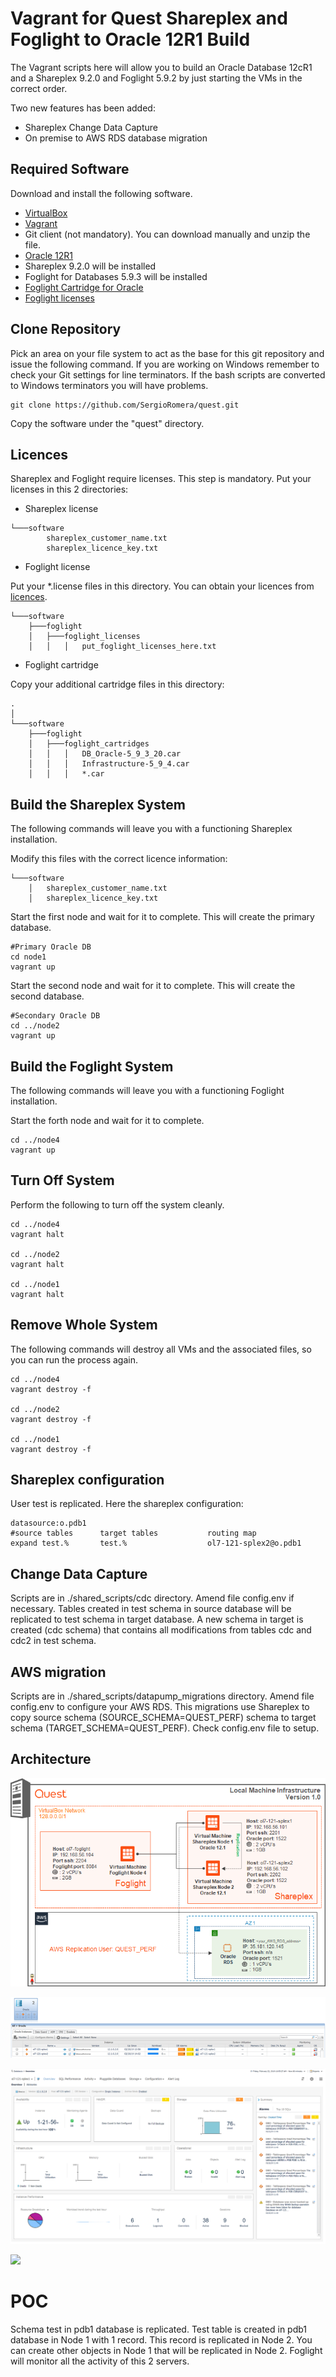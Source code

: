 # Vagrant for Quest Shareplex and Foglight to Oracle 12R1 Build

The Vagrant scripts here will allow you to build an Oracle Database 12cR1 and a Shareplex 9.2.0 and Foglight 5.9.2 by just starting the VMs in the correct order.

Two new features has been added:

* Shareplex Change Data Capture
* On premise to AWS RDS database migration

## Required Software

Download and install the following software.

* [VirtualBox](https://www.virtualbox.org/wiki/Downloads)
* [Vagrant](https://www.vagrantup.com/downloads.html)
* Git client (not mandatory). You can download manually and unzip the file.
* [Oracle 12R1](https://www.oracle.com/technetwork/database/enterprise-edition/downloads/database12c-linux-download-2240591.html)
* Shareplex 9.2.0 will be installed
* Foglight for Databases 5.9.3 will be installed
* [Foglight Cartridge for Oracle](https://support.quest.com/fr-FR/Login?kc_locale=fr-FR&dest=%2ffr-fr%2ffoglight-for-databases%2f5.9.3%2fdownload-new-releases%3fstarted%3d6093814)
* [Foglight licenses](https://support.quest.com/fr-fr/contact-us/licensing)


## Clone Repository

Pick an area on your file system to act as the base for this git repository and issue the following command. If you are working on Windows remember to check your Git settings for line terminators. If the bash scripts are converted to Windows terminators you will have problems.

```
git clone https://github.com/SergioRomera/quest.git
```

Copy the software under the "quest" directory.


## Licences
Shareplex and Foglight require licenses. This step is mandatory. Put your licenses in this 2 directories:

* Shareplex license

```
└───software
        shareplex_customer_name.txt
        shareplex_licence_key.txt
```

* Foglight license

Put your *.license files in this directory. You can obtain your licences from [licences](https://support.quest.com).

```
└───software
    ├───foglight
    │   ├───foglight_licenses
    │   │   │   put_foglight_licenses_here.txt
```
* Foglight cartridge

Copy your additional cartridge files in this directory:

```
.
│
└───software
    ├───foglight
    │   ├───foglight_cartridges
    │   │   │   DB_Oracle-5_9_3_20.car
    │   │   │   Infrastructure-5_9_4.car
    │   │   │   *.car
```

## Build the Shareplex System

The following commands will leave you with a functioning Shareplex installation.

Modify this files with the correct licence information:

```
└───software
    │   shareplex_customer_name.txt
    │   shareplex_licence_key.txt
```

Start the first node and wait for it to complete. This will create the primary database.

```
#Primary Oracle DB
cd node1
vagrant up
```

Start the second node and wait for it to complete. This will create the second database.

```
#Secondary Oracle DB
cd ../node2
vagrant up
```

## Build the Foglight System

The following commands will leave you with a functioning Foglight installation.

Start the forth node and wait for it to complete.

```
cd ../node4
vagrant up
```


## Turn Off System

Perform the following to turn off the system cleanly.


```
cd ../node4
vagrant halt

cd ../node2
vagrant halt

cd ../node1
vagrant halt
```

## Remove Whole System

The following commands will destroy all VMs and the associated files, so you can run the process again.

```
cd ../node4
vagrant destroy -f

cd ../node2
vagrant destroy -f

cd ../node1
vagrant destroy -f
```

## Shareplex configuration
User test is replicated. Here the shareplex configuration:

```
datasource:o.pdb1
#source tables      target tables           routing map
expand test.%       test.%                  ol7-121-splex2@o.pdb1

```

## Change Data Capture

Scripts are in ./shared_scripts/cdc directory.
Amend file config.env if necessary.
Tables created in test schema in source database will be replicated to test schema in target database. A new schema in target is created (cdc schema) that contains all modifications from tables cdc and cdc2 in test schema.

## AWS migration
Scripts are in ./shared_scripts/datapump_migrations directory.
Amend file config.env to configure your AWS RDS.
This migrations use Shareplex to copy source schema (SOURCE_SCHEMA=QUEST_PERF) schema to target schema (TARGET_SCHEMA=QUEST_PERF). Check config.env file to setup.

## Architecture

![](quest_poc_architecture.png)

![](foglight_monitoring.png)

![](foglight_monitoring_instance.png)

![](virtualbox_instances.png)


# POC
Schema test in pdb1 database is replicated.
Test table is created in pdb1 database in Node 1 with 1 record. This record is replicated in Node 2.
You can create other objects in Node 1 that will be replicated in Node 2.
Foglight will monitor all the activity of this 2 servers.

